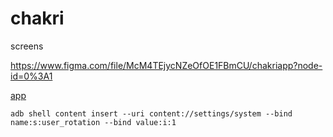 # chakri

screens

https://www.figma.com/file/McM4TEjycNZeOfOE1FBmCU/chakriapp?node-id=0%3A1

[app](https://play.google.com/store/apps/details?id=com.prisar.chakri)


    adb shell content insert --uri content://settings/system --bind name:s:user_rotation --bind value:i:1


